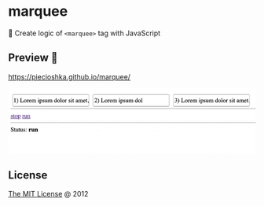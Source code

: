 # marquee

🔨 Create logic of `<marquee>` tag with JavaScript

## Preview 🎉

https://piecioshka.github.io/marquee/

![](/demo.gif)

## License

[The MIT License](https://piecioshka.mit-license.org) @ 2012
